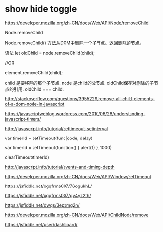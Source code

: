 # show hide toggle



https://developer.mozilla.org/zh-CN/docs/Web/API/Node/removeChild




Node.removeChild



Node.removeChild() 方法从DOM中删除一个子节点。返回删除的节点。

语法 
let oldChild = node.removeChild(child);

//OR

element.removeChild(child);


child 是要移除的那个子节点.
node 是child的父节点.
oldChild保存对删除的子节点的引用. oldChild === child.



http://stackoverflow.com/questions/3955229/remove-all-child-elements-of-a-dom-node-in-javascript



https://javascriptweblog.wordpress.com/2010/06/28/understanding-javascript-timers/



http://javascript.info/tutorial/settimeout-setinterval


var timerId = setTimeout(func|code, delay)



var timerId = setTimeout(function() { alert(1) }, 1000)

clearTimeout(timerId)




http://javascript.info/tutorial/events-and-timing-depth




https://developer.mozilla.org/zh-CN/docs/Web/API/Window/setTimeout



https://jsfiddle.net/xgqfrms007/76ogukhL/ 

https://jsfiddle.net/xgqfrms007/gy4yz2th/



https://jsfiddle.net/dwqs/3epxmg2n/


https://developer.mozilla.org/zh-CN/docs/Web/API/ChildNode/remove 









https://jsfiddle.net/user/dashboard/






